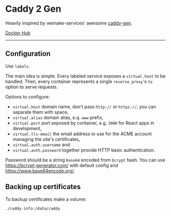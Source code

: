 # Caddy 2 Gen

Heavily inspired by wemake-services' awesome [caddy-gen](https://github.com/wemake-services/caddy-gen).

[Docker Hub](https://hub.docker.com/repository/docker/siemko8/caddy2-gen)

---

## Configuration

Use `labels`.

The main idea is simple. Every labeled service exposes a `virtual.host` to be handled. Then, every container represents a single `reverse_proxy`'s `to` option to serve requests.

Options to configure:

* `virtual.host` domain name, don't pass `http://` or `https://`, you can separate them with space,
* `virtual.alias` domain alias, e.q. `www` prefix,
* `virtual.port` port exposed by container, e.g. `3000` for React apps in development,
* `virtual.tls-email` the email address to use for the ACME account managing the site's certificates,
* `virtual.auth.username` and
* `virtual.auth.password` together provide HTTP basic authentication.

Password should be a string `base64` encoded from `bcrypt` hash. You can use https://bcrypt-generator.com/ with default config and https://www.base64encode.org/.

## Backing up certificates

To backup certificates make a volume:

`./caddy-info:/data/caddy`

